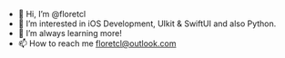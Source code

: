 - 👋 Hi, I’m @floretcl
- 👀 I’m interested in iOS Development, UIkit & SwiftUI and also Python.
- 🌱 I’m always learning more!
- 📫 How to reach me floretcl@outlook.com
